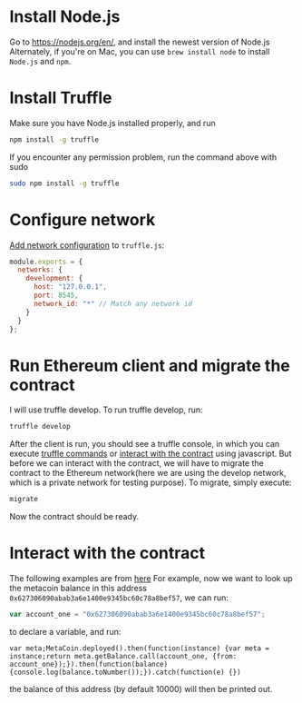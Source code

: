 # Install Node.js

Go to https://nodejs.org/en/, and install the newest version of Node.js
Alternately, if you're on Mac, you can use `brew install node` to install `Node.js` and `npm`.

# Install Truffle

Make sure you have Node.js installed properly, and run
```sh
npm install -g truffle
```
If you encounter any permission problem, run the command above with sudo
```sh
sudo npm install -g truffle
```

# Configure network

[Add network configuration](http://truffleframework.com/docs/advanced/configuration) to `truffle.js`:
```js
module.exports = {
  networks: {
    development: {
      host: "127.0.0.1",
      port: 8545,
      network_id: "*" // Match any network id
    }
  }
};
```

# Run Ethereum client and migrate the contract

I will use truffle develop. To run truffle develop, run:
```sh
truffle develop
``` 
After the client is run, you should see a truffle console, in which you can execute [truffle commands](http://truffleframework.com/docs/advanced/commands) or [interact with the contract](http://truffleframework.com/docs/getting_started/contracts) using javascript. But before we can interact with the contract, we will have to migrate the contract to the Ethereum network(here we are using the develop network, which is a private network for testing purpose). To migrate, simply execute:
```sh
migrate
```
Now the contract should be ready.

# Interact with the contract

The following examples are from [here](http://truffleframework.com/docs/getting_started/contracts)
For example, now we want to look up the metacoin balance in this address `0x627306090abab3a6e1400e9345bc60c78a8bef57`, we can run:
```js
var account_one = "0x627306090abab3a6e1400e9345bc60c78a8bef57";
```
to declare a variable, and run:
```
var meta;MetaCoin.deployed().then(function(instance) {var meta = instance;return meta.getBalance.call(account_one, {from: account_one});}).then(function(balance) {console.log(balance.toNumber());}).catch(function(e) {})
```
the balance of this address (by default 10000) will then be printed out.
